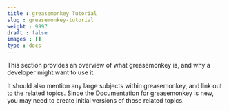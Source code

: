 ```yaml
---
title : greasemonkey Tutorial
slug : greasemonkey-tutorial
weight : 9997
draft : false
images : []
type : docs
---
```


This section provides an overview of what greasemonkey is, and why a developer might want to use it.

It should also mention any large subjects within greasemonkey, and link out to the related topics.  Since the Documentation for greasemonkey is new, you may need to create initial versions of those related topics.

